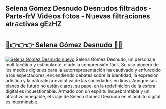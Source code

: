 ## Selena Gómez Desnudo D𝚎sn𝚞dos filtr𝚊dos - Parts-frV Vid𝚎os f𝚘tos - N𝚞evas filtr𝚊ciones atr𝚊ctivas gEzHZ

# <h2><a href="http://mb7ytc.tromn.icu/?c=Selena+G%c3%b3mez+Desnudo">🔗👉👉👉 Selena Gómez Desnudo 🔗🔗</a></h2>

[![Selena Gómez Desnudo nuevo](https://i.imgur.com/pEAQMta.gif)](http://mb7ytc.tromn.icu/?c=Selena+G%c3%b3mez+Desnudo)
Selena Gómez Desnudo, un personaje multifacético y estimulante, elude la comprensión fácil. Su uso pionero de los medios digitales para la autorrepresentación ha cautivado y enfurecido a los espectadores, encendiendo debates sobre la identidad, la expresión artística y la naturaleza evolutiva de las sociedades en línea. Aunque sus planes de futuro no están claros, su papel en la redefinición de la esfera digital es incuestionable. Armado con un espíritu inquebrantable y un atractivo innegable, el viaje de Selena Gómez Desnudo en el ámbito digital es interminable.
